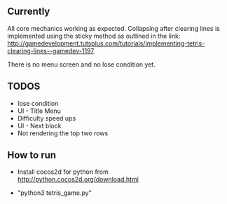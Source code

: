 ## Currently

All core mechanics working as expected. Collapsing after clearing lines is implemented using the sticky method as outlined in the link: http://gamedevelopment.tutsplus.com/tutorials/implementing-tetris-clearing-lines--gamedev-1197

There is no menu screen and no lose condition yet.

## TODOS
* lose condition
* UI - Title Menu
* Difficulty speed ups
* UI - Next block
* Not rendering the top two rows

## How to run
- Install cocos2d for python from http://python.cocos2d.org/download.html

- "python3 tetris_game.py"
